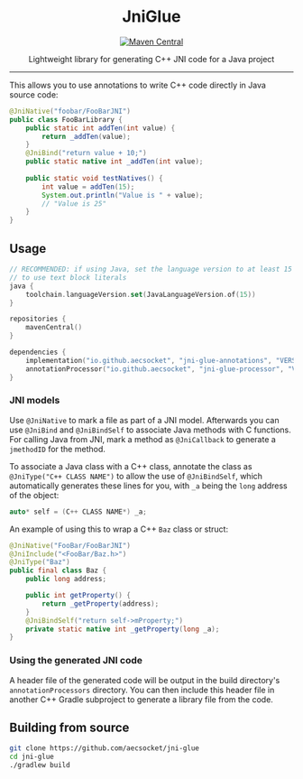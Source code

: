 <div align="center">

# JniGlue
[![Maven Central](https://img.shields.io/maven-central/v/io.github.aecsocket/jni-glue-annotations)]()

Lightweight library for generating C++ JNI code for a Java project

---

</div>

This allows you to use annotations to write C++ code directly in Java source code:

```java
@JniNative("foobar/FooBarJNI")
public class FooBarLibrary {
    public static int addTen(int value) {
        return _addTen(value);
    }
    @JniBind("return value + 10;")
    public static native int _addTen(int value);
    
    public static void testNatives() {
        int value = addTen(15);
        System.out.println("Value is " + value);
        // "Value is 25"
    }
}
```

## Usage

```kotlin
// RECOMMENDED: if using Java, set the language version to at least 15
// to use text block literals
java {
    toolchain.languageVersion.set(JavaLanguageVersion.of(15))
}

repositories {
    mavenCentral()
}

dependencies {
    implementation("io.github.aecsocket", "jni-glue-annotations", "VERSION")
    annotationProcessor("io.github.aecsocket", "jni-glue-processor", "VERSION")
}
```

### JNI models

Use `@JniNative` to mark a file as part of a JNI model. Afterwards you can use `@JniBind` and `@JniBindSelf` to associate Java methods
with C functions. For calling Java from JNI, mark a method as `@JniCallback` to generate a `jmethodID` for the method.

To associate a Java class with a C++ class, annotate the class as `@JniType("C++ CLASS NAME")` to allow the use of `@JniBindSelf`, which
automatically generates these lines for you, with `_a` being the `long` address of the object:

```cpp
auto* self = (C++ CLASS NAME*) _a;
```

An example of using this to wrap a C++ `Baz` class or struct:

```java
@JniNative("FooBar/FooBarJNI")
@JniInclude("<FooBar/Baz.h>")
@JniType("Baz")
public final class Baz {
    public long address;

    public int getProperty() {
        return _getProperty(address);
    }
    @JniBindSelf("return self->mProperty;")
    private static native int _getProperty(long _a);
}
```

### Using the generated JNI code

A header file of the generated code will be output in the build directory's `annotationProcessors` directory. You can then
include this header file in another C++ Gradle subproject to generate a library file from the code.

## Building from source

```sh
git clone https://github.com/aecsocket/jni-glue
cd jni-glue
./gradlew build
```

